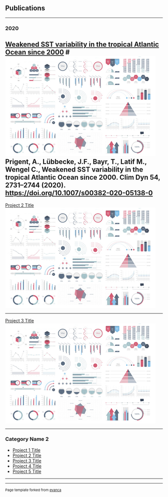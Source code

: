 ## Publications

---

### 2020


[Weakened SST variability in the tropical Atlantic Ocean since 2000](https://doi.org/10.1007/s00382-020-05138-0)
#<img src="images/dummy_thumbnail.jpg?raw=true"/>
Prigent, A., Lübbecke, J.F., Bayr, T., Latif M., Wengel C., Weakened SST variability in the tropical Atlantic Ocean since 2000. Clim Dyn 54, 2731–2744 (2020). https://doi.org/10.1007/s00382-020-05138-0
---
[Project 2 Title](/pdf/sample_presentation.pdf)
<img src="images/dummy_thumbnail.jpg?raw=true"/>

---
[Project 3 Title](http://example.com/)
<img src="images/dummy_thumbnail.jpg?raw=true"/>

---

### Category Name 2

- [Project 1 Title](http://example.com/)
- [Project 2 Title](http://example.com/)
- [Project 3 Title](http://example.com/)
- [Project 4 Title](http://example.com/)
- [Project 5 Title](http://example.com/)

---




---
<p style="font-size:11px">Page template forked from <a href="https://github.com/evanca/quick-portfolio">evanca</a></p>
<!-- Remove above link if you don't want to attibute -->
